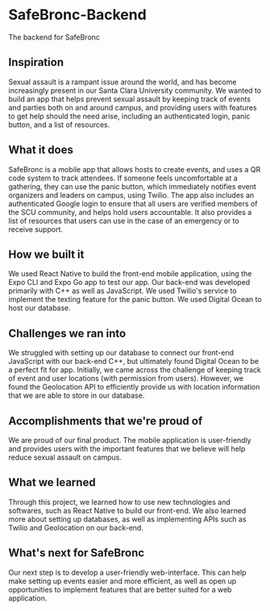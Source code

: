 # SafeBronc-Backend
The backend for SafeBronc
## Inspiration 
Sexual assault is a rampant issue around the world, and has become increasingly present in our Santa Clara University community. We wanted to build an app that helps prevent sexual assault by keeping track of events and parties both on and around campus, and providing users with features to get help should the need arise, including an authenticated login, panic button, and a list of resources.
## What it does
SafeBronc is a mobile app that allows hosts to create events, and uses a QR code system to track attendees. If someone feels uncomfortable at a gathering, they can use the panic button, which immediately notifies event organizers and leaders on campus, using Twilio. The app also includes an authenticated Google login to ensure that all users are verified members of the SCU community, and helps hold users accountable. It also provides a list of resources that users can use in the case of an emergency or to receive support.  
## How we built it
We used React Native to build the front-end mobile application, using the Expo CLI and Expo Go app to test our app. Our back-end was developed primarily with C++ as well as JavaScript. We used Twilio's service to implement the texting feature for the panic button. We used Digital Ocean to host our database. 
## Challenges we ran into
We struggled with setting up our database to connect our front-end JavaScript with our back-end C++, but ultimately found Digital Ocean to be a perfect fit for app. Initially, we came across the challenge of keeping track of event and user locations (with permission from users). However, we found the Geolocation API to efficiently provide us with location information that we are able to store in our database.
## Accomplishments that we're proud of
We are proud of our final product. The mobile application is user-friendly and provides users with the important features that we believe will help reduce sexual assault on campus.
## What we learned
Through this project, we learned how to use new technologies and softwares, such as React Native to build our front-end. We also learned more about setting up databases, as well as implementing APIs such as Twilio and Geolocation on our back-end.
## What's next for SafeBronc
Our next step is to develop a user-friendly web-interface. This can help make setting up events easier and more efficient, as well as open up opportunities to implement features that are better suited for a web application.

